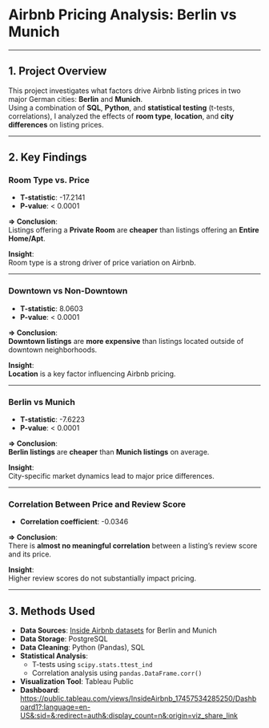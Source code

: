 # Airbnb Pricing Analysis: Berlin vs Munich

---

## 1. Project Overview

This project investigates what factors drive Airbnb listing prices in two major German cities: **Berlin** and **Munich**.  
Using a combination of **SQL**, **Python**, and **statistical testing** (t-tests, correlations), I analyzed the effects of **room type**, **location**, and **city differences** on listing prices.

---

## 2. Key Findings

### Room Type vs. Price
- **T-statistic**: -17.2141
- **P-value**: < 0.0001

**⇒ Conclusion**:  
Listings offering a **Private Room** are **cheaper** than listings offering an **Entire Home/Apt**.

**Insight**:  
Room type is a strong driver of price variation on Airbnb.

---

### Downtown vs Non-Downtown
- **T-statistic**: 8.0603
- **P-value**: < 0.0001

**⇒ Conclusion**:  
**Downtown listings** are **more expensive** than listings located outside of downtown neighborhoods.

**Insight**:  
**Location** is a key factor influencing Airbnb pricing.

---

### Berlin vs Munich
- **T-statistic**: -7.6223
- **P-value**: < 0.0001

**⇒ Conclusion**:  
**Berlin listings** are **cheaper** than **Munich listings** on average.

**Insight**:  
City-specific market dynamics lead to major price differences.

---

### Correlation Between Price and Review Score
- **Correlation coefficient**: -0.0346

**⇒ Conclusion**:  
There is **almost no meaningful correlation** between a listing’s review score and its price.

**Insight**:  
Higher review scores do not substantially impact pricing.

---

## 3. Methods Used

- **Data Sources**: [Inside Airbnb datasets](http://insideairbnb.com/get-the-data.html) for Berlin and Munich
- **Data Storage**: PostgreSQL
- **Data Cleaning**: Python (Pandas), SQL
- **Statistical Analysis**:
  - T-tests using `scipy.stats.ttest_ind`
  - Correlation analysis using `pandas.DataFrame.corr()`
- **Visualization Tool**: Tableau Public
- **Dashboard**: https://public.tableau.com/views/InsideAirbnb_17457534285250/Dashboard1?:language=en-US&:sid=&:redirect=auth&:display_count=n&:origin=viz_share_link